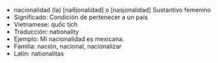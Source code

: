 - nacionalidad (la)	[naθjonalidad] o [nasjonalidad]	Sustantivo femenino
- Significado: Condición de pertenecer a un país
- Vietnamese: quốc tịch
- Traducción: nationality
- Ejemplo: Mi nacionalidad es mexicana.
- Familia: nación, nacional, nacionalizar	
- Latín: nationalitas